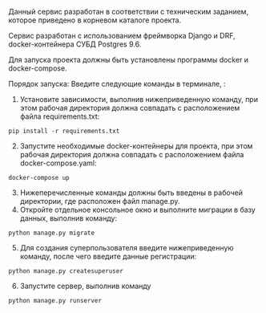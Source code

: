 Данный сервис разработан в соответствии с техническим заданием, которое приведено в корневом каталоге проекта.

Сервис разработан с использованием фреймворка Django и DRF, docker-контейнера СУБД Postgres 9.6.

Для запуска проекта должны быть установлены программы docker и docker-compose.

Порядок запуска:
Введите следующие команды в терминале, :
1. Установите зависимости, выполнив нижеприведенную команду, при этом рабочая директория должна совпадать с расположением файла requirements.txt:
```commandline
pip install -r requirements.txt
```
2. Запустите необходимые docker-контейнеры для проекта, при этом рабочая директория должна совпадать с расположением файла docker-compose.yaml:
```commandline
docker-compose up
```
3. Нижеперечисленные команды должны быть введены в рабочей директории, где расположен файл manage.py.
4. Откройте отдельное консольное окно и выполните миграции в базу данных, выполнив команду:
```commandline
python manage.py migrate
```
5. Для создания суперпользователя введите нижеприведенную команду, после чего введите данные регистрации:
```commandline
python manage.py createsuperuser
```
6. Запустите сервер, выполнив команду
```commandline
python manage.py runserver
```
